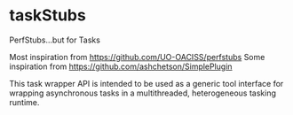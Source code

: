 # taskStubs
PerfStubs...but for Tasks

Most inspiration from https://github.com/UO-OACISS/perfstubs
Some inspiration from https://github.com/ashchetson/SimplePlugin

This task wrapper API is intended to be used as a generic tool interface for wrapping asynchronous tasks in a multithreaded, heterogeneous tasking runtime.
